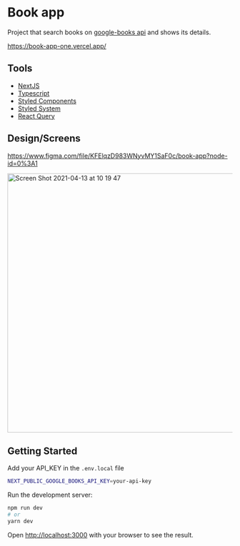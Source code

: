 # Book app

Project that search books on [google-books api](https://developers.google.com/books/docs/v1/using) and shows its details.

https://book-app-one.vercel.app/

## Tools

- [NextJS](https://nextjs.org/)
- [Typescript](https://www.typescriptlang.org/)
- [Styled Components](https://styled-components.com/)
- [Styled System](https://styled-system.com/)
- [React Query](https://react-query.tanstack.com/)

## Design/Screens

https://www.figma.com/file/KFElqzD983WNyvMY1SaF0c/book-app?node-id=0%3A1

<img width="581" alt="Screen Shot 2021-04-13 at 10 19 47" src="https://user-images.githubusercontent.com/13947203/114559257-eb55ad00-9c41-11eb-9617-4e7627cc373e.png">

## Getting Started

Add your API_KEY in the `.env.local` file

```bash
NEXT_PUBLIC_GOOGLE_BOOKS_API_KEY=your-api-key
```

Run the development server:

```bash
npm run dev
# or
yarn dev
```

Open [http://localhost:3000](http://localhost:3000) with your browser to see the result.
